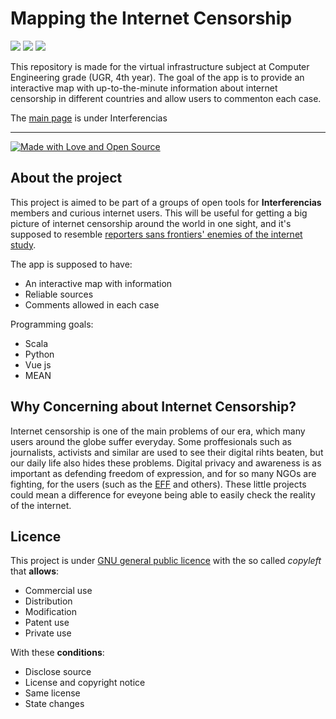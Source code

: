 # Mapping the Internet Censorship

![](https://img.shields.io/badge/Journalism-ON-brightgreen.svg)
![](https://img.shields.io/badge/Privacy-ON-brightgreen.svg)
![](https://img.shields.io/badge/Interferencias-ON-brightgreen.svg)

This repository is made for the virtual infrastructure subject at Computer Engineering grade (UGR, 4th year). The goal of the app is to provide an interactive map with up-to-the-minute information about internet censorship in different countries and allow users to commenton each case. 

The [main page](https://interferencias.github.io/MappingCensorship/) is under Interferencias
____
[![Made with Love and Open Source](https://badges.frapsoft.com/os/v2/open-source.png?v=103)](https://github.com/ellerbrock/open-source-badges/)

## About the project

This project is aimed to be part of a groups of open tools for **Interferencias** members and curious internet users. This will be useful for getting a big picture of internet censorship around the world in one sight, and it's supposed to resemble [reporters sans frontiers' enemies of the internet study](http://12mars.rsf.org/2014-en/). 

The app is supposed to have:

* An interactive map with information
* Reliable sources
* Comments allowed in each case

Programming goals:

* Scala
* Python
* Vue js
* MEAN

## Why Concerning about Internet Censorship?

Internet censorship is one of the main problems of our era, which many users around the globe suffer everyday. Some proffesionals such as journalists, activists and similar are used to see their digital rihts beaten, but our daily life also hides these problems. Digital privacy and awareness is as important as defending freedom of expression, and for so many NGOs are fighting, for the users (such as the [EFF](eff.org) and others). These little projects could mean a difference for eveyone being able to easily check the reality of the internet. 

## Licence 


This project is under [GNU general public licence](https://choosealicense.com/licenses/gpl-3.0/) with the so called _copyleft_ that **allows**:

* Commercial use
* Distribution
* Modification
* Patent use
* Private use

With these **conditions**:

 * Disclose source
 * License and copyright notice
 * Same license
 * State changes
